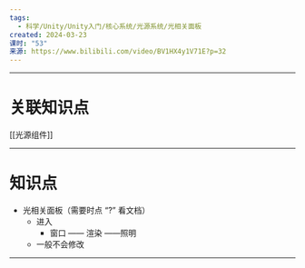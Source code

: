 ```yaml
---
tags:
  - 科学/Unity/Unity入门/核心系统/光源系统/光相关面板
created: 2024-03-23
课时: "53"
来源: https://www.bilibili.com/video/BV1HX4y1V71E?p=32
---
```


---
# 关联知识点

[[光源组件]]

---
# 知识点

- 光相关面板（需要时点  “?” 看文档） 
	- 进入
		- 窗口 —— 渲染 ——照明
	- 一般不会修改

---


